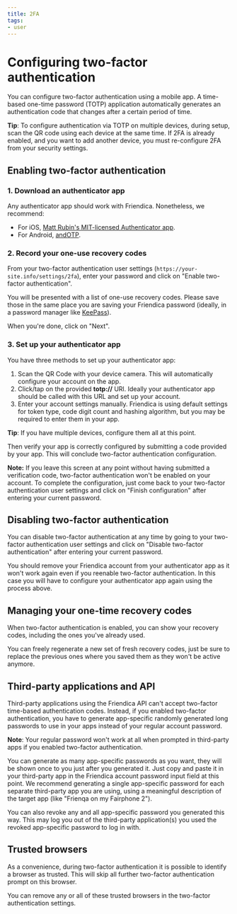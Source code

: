 ```yaml
---
title: 2FA
tags:
- user
---
```

# Configuring two-factor authentication

You can configure two-factor authentication using a mobile app.
A time-based one-time password (TOTP) application automatically generates an authentication code that changes after a certain period of time.

**Tip**: To configure authentication via TOTP on multiple devices, during setup, scan the QR code using each device at the same time.
If 2FA is already enabled, and you want to add another device, you must re-configure 2FA from your security settings.

## Enabling two-factor authentication

### 1. Download an authenticator app

Any authenticator app should work with Friendica.
Nonetheless, we recommend:

 - For iOS, [Matt Rubin's MIT-licensed Authenticator app](https://mattrubin.me/authenticator).
 - For Android, [andOTP](https://github.com/andOTP/andOTP).
 
### 2. Record your one-use recovery codes

From your two-factor authentication user settings (`https://your-site.info/settings/2fa`), enter your password and click on "Enable two-factor authentication".

You will be presented with a list of one-use recovery codes.
Please save those in the same place you are saving your Friendica password (ideally, in a password manager like [KeePass](https://keepass.info)).

When you're done, click on "Next".

### 3. Set up your authenticator app

You have three methods to set up your authenticator app:

1. Scan the QR Code with your device camera.
   This will automatically configure your account on the app.
2. Click/tap on the provided **totp://** URl.
   Ideally your authenticator app should be called with this URL and set up your account.
3. Enter your account settings manually.
   Friendica is using default settings for token type, code digit count and hashing algorithm, but you may be required to enter them in your app.

**Tip**: If you have multiple devices, configure them all at this point.

Then verify your app is correctly configured by submitting a code provided by your app.
This will conclude two-factor authentication configuration.

**Note:** If you leave this screen at any point without having submitted a verification code, two-factor authentication won't be enabled on your account.
To complete the configuration, just come back to your two-factor authentication user settings and click on "Finish configuration" after entering your current password.

## Disabling two-factor authentication

You can disable two-factor authentication at any time by going to your two-factor authentication user settings and click on "Disable two-factor authentication" after entering your current password.

You should remove your Friendica account from your authenticator app as it won't work again even if you reenable two-factor authentication.
In this case you will have to configure your authenticator app again using the process above.

## Managing your one-time recovery codes

When two-factor authentication is enabled, you can show your recovery codes, including the ones you've already used.

You can freely regenerate a new set of fresh recovery codes, just be sure to replace the previous ones where you saved them as they won't be active anymore.

## Third-party applications and API

Third-party applications using the Friendica API can't accept two-factor time-based authentication codes.
Instead, if you enabled two-factor authentication, you have to generate app-specific randomly generated long passwords to use in your apps instead of your regular account password.

**Note**: Your regular password won't work at all when prompted in third-party apps if you enabled two-factor authentication.

You can generate as many app-specific passwords as you want, they will be shown once to you just after you generated it.
Just copy and paste it in your third-party app in the Friendica account password input field at this point.
We recommend generating a single app-specific password for each separate third-party app you are using, using a meaningful description of the target app (like "Frienqa on my Fairphone 2").

You can also revoke any and all app-specific password you generated this way.
This may log you out of the third-party application(s) you used the revoked app-specific password to log in with.

## Trusted browsers

As a convenience, during two-factor authentication it is possible to identify a browser as trusted.
This will skip all further two-factor authentication prompt on this browser.

You can remove any or all of these trusted browsers in the two-factor authentication settings.
